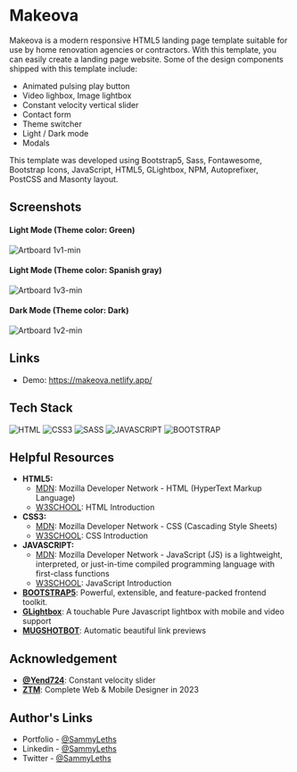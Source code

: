 <h1>Makeova</h1>

Makeova is a modern responsive HTML5 landing page template suitable for use by home renovation agencies or contractors. With this template, you can easily create a landing page website. Some of the design components shipped with this template include:

<ul>
  <li>Animated pulsing play button</li>
  <li>Video lighbox, Image lightbox</li>
  <li>Constant velocity vertical slider</li>
  <li>Contact form</li>
  <li>Theme switcher</li>
  <li>Light / Dark mode</li>
  <li>Modals</li>
</ul>

This template was developed using Bootstrap5, Sass, Fontawesome, Bootstrap Icons, JavaScript, HTML5, GLightbox, NPM, Autoprefixer, PostCSS and Masonty layout.

<h2>Screenshots</h2>

<h4>Light Mode (Theme color: Green)</h4>

![Artboard 1v1-min](https://user-images.githubusercontent.com/64320618/210108810-f7ce4eba-d1d7-45af-addc-3cb0b8c4acac.png)

<h4>Light Mode (Theme color: Spanish gray)</h4>

![Artboard 1v3-min](https://user-images.githubusercontent.com/64320618/210108954-cf58bdb9-7797-4f78-886c-571fb660ee40.png)

<h4>Dark Mode (Theme color: Dark)</h4>

![Artboard 1v2-min](https://user-images.githubusercontent.com/64320618/210108996-ceb7e1e7-8b79-465e-9cfe-58ff7ba83933.png)

<h2>Links</h2>

<ul>
  <li>Demo: <a href="https://makeova.netlify.app/" target="_blank">https://makeova.netlify.app/</a></li>
</ul>

<h2>Tech Stack</h2>

<p align="left">
  <img src="https://img.shields.io/badge/html5-%23E34F26.svg?style=for-the-badge&logo=html5&logoColor=white" alt="HTML" />
  <img src="https://img.shields.io/badge/css3-%231572B6.svg?style=for-the-badge&logo=css3&logoColor=white" alt="CSS3" />
  <img src="https://img.shields.io/badge/sass-hotpink.svg?style=for-the-badge&logo=sass&logoColor=white" alt="SASS" />
  <img src="https://img.shields.io/badge/JavaScript-black?style=for-the-badge&logo=javascript&logoColor=%23F7DF1E" alt="JAVASCRIPT" />
  <img src="https://img.shields.io/badge/bootstrap-722DF9.svg?style=for-the-badge&logo=bootstrap&logoColor=white" alt="BOOTSTRAP" />
</p>

<h2>Helpful Resources</h2>

<ul>
  <li><b>HTML5:</b> 
    <ul>
      <li><a href="https://developer.mozilla.org/en-US/docs/Web/HTML" target="_blank">MDN</a>: Mozilla Developer Network - HTML (HyperText Markup Language)</li>
      <li><a href="https://www.w3schools.com/html/html_intro.asp" target="_blank">W3SCHOOL</a>: HTML Introduction</li>
    </ul>
  </li>
  <li><b>CSS3:</b> 
    <ul>
      <li><a href="https://developer.mozilla.org/en-US/docs/Web/CSS" target="_blank">MDN</a>: Mozilla Developer Network - CSS (Cascading Style Sheets)</li>
      <li><a href="https://www.w3schools.com/css/css_intro.asp" target="_blank">W3SCHOOL</a>: CSS Introduction</li>
    </ul>
  </li>
  <li><b>JAVASCRIPT:</b> 
    <ul>
      <li><a href="https://developer.mozilla.org/en-US/docs/Web/JavaScript" target="_blank">MDN</a>: Mozilla Developer Network - JavaScript (JS) is a lightweight, interpreted, or just-in-time compiled programming language with first-class functions</li>
      <li><a href="https://www.w3schools.com/js/js_intro.asp" target="_blank">W3SCHOOL</a>: JavaScript Introduction</li>
    </ul>
  </li>
  <li>
    <b><a href="https://getbootstrap.com/" target="_blank">BOOTSTRAP5</a></b>: Powerful, extensible, and feature-packed frontend toolkit.
  </li>
   <li>
    <b><a href="https://biati-digital.github.io/glightbox/" target="_blank">GLightbox</a></b>: A touchable Pure Javascript lightbox with mobile and video support
  </li>
  <li>
    <b><a href="https://mugshotbot.com/" target="_blank">MUGSHOTBOT</a></b>: Automatic beautiful link previews
  </li>
</ul>

<h2>Acknowledgement</h2>

<ul>
  <li><b><a href="https://codepen.io/yend24/pen/wvmwGZW" target="_blank">@Yend724</a></b>: Constant velocity slider</li>
  <li><b><a href="https://www.udemy.com/course/complete-web-designer-mobile-designer-zero-to-mastery/" target="_blank">ZTM</a></b>: Complete Web & Mobile Designer in 2023</li>
</ul>

<h2>Author's Links</h2>

<ul>
  <li>Portfolio - <a href="https://sammyleths.com" target="_blank">@SammyLeths</a></li>
  <li>Linkedin - <a href="https://www.linkedin.com/in/eyiowuawi/" target="_blank">@SammyLeths</a></li>
  <li>Twitter - <a href="https://twitter.com/SammyLeths" target="_blank">@SammyLeths</a></li>
</ul>
